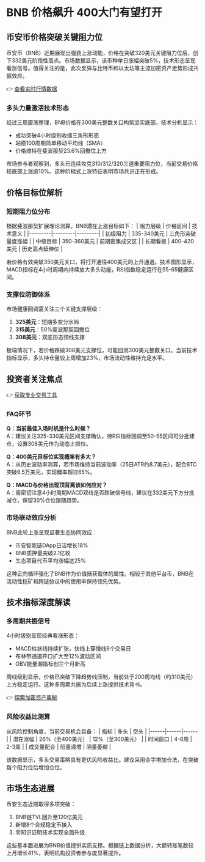 # BNB 价格飙升 400大门有望打开

## 币安币价格突破关键阻力位

币安币（BNB）近期展现出强劲上涨动能，价格在突破320美元关键阻力位后，创下332美元阶段性高点。市场数据显示，该币种单日涨幅突破5%，技术形态呈现看涨信号。值得关注的是，此次反弹与比特币和以太坊等主流加密资产走势形成共振效应。

👉 [查看实时行情数据](https://bit.ly/okx_welcome)

### 多头力量激活技术形态
经过三周震荡整理，BNB价格在300美元整数关口构筑坚实底部。技术分析显示：
- 成功突破4小时级别收缩三角形形态
- 站稳100周期简单移动平均线（SMA）
- 价格维持在斐波那契23.6%回撤位上方

市场参与者观察到，多头已连续攻克310/312/320三道重要阻力位，当前交易价格较底部上涨逾10%。这种阶梯式上涨特征表明市场共识正在形成。

## 价格目标位解析

### 短期阻力位分布
根据斐波那契扩展理论测算，BNB潜在上涨目标如下：
| 阻力层级 | 价格区间 | 技术意义 |
|---------|---------|---------|
| 初级阻力 | 335-340美元 | 三角形突破量度涨幅 |
| 中级目标 | 350-360美元 | 前期密集成交区 |
| 长期看板 | 400-420美元 | 历史高点延伸位 |

若价格有效突破350美元关口，将打开通往400美元的上升通道。技术图形显示，MACD指标在4小时周期内持续放大多头动能，RSI指数稳定运行在55-65健康区间。

### 支撑位防御体系
市场健康回调需关注三个关键支撑层级：
1. **325美元**：短期多空分水岭
2. **315美元**：50%斐波那契回撤位
3. **308美元**：双底形态颈线支撑

极端情况下，若价格跌破308美元支撑位，可能回测300美元整数关口。当前技术指标显示，多头持仓量较上周增加23%，市场流动性维持充足水平。

## 投资者关注焦点

👉 [获取专业交易工具](https://bit.ly/okx_welcome)

### FAQ环节
**Q：当前最佳入场时机是什么时候？**  
A：建议关注325-330美元区间支撑确认，待RSI指标回调至50-55区间可分批建仓，设置308美元作为动态止损位。

**Q：400美元目标位实现概率有多大？**  
A：从历史波动率测算，若市场维持当前波动率（25日ATR约8.7美元），配合BTC突破6.5万美元，实现概率超过65%。

**Q：MACD与价格出现顶背离该如何应对？**  
A：需密切注意4小时周期MACD双线是否跌破信号线，建议在332美元下方分批减仓，保留30%仓位跟随趋势。

### 市场联动效应分析
BNB此轮上涨呈现显著生态协同效应：
- 币安智能链DApp日活增长18%
- BNB质押量突破2.1亿枚
- 生态项目代币平均涨幅达25%

这种正向循环强化了BNB作为价值捕获载体的属性。相较于其他平台币，BNB在流动性挖矿和跨链协议中的使用率保持领先优势。

## 技术指标深度解读

### 多周期共振信号
4小时级别呈现经典看涨形态：
- MACD柱状线持续扩张，快线上穿慢线6个交易日
- 布林带通道开口扩大至12%波动区间
- OBV能量潮指标创三个月新高

周线级别显示，价格已突破下降趋势线压制，当前处于200周均线（约310美元）上方稳定运行。这种多周期共振为后续上涨提供技术背书。

👉 [探索加密资产奥秘](https://bit.ly/okx_welcome)

### 风险收益比测算
从风险控制角度，当前交易机会具备：
| 指标 | 多头 | 空头 |
|------|------|------|
| 潜在涨幅 | 26%（至400美元） | 12%（至300美元） |
| 时间窗口 | 4-6周 | 2-3周 |
| 成交量配合 | 阳量递增 | 阴量萎缩 |

该数据显示，多头交易策略具有更优风险收益比。建议采用金字塔加仓法，在突破每个阻力位后增加仓位。

## 市场生态进展

币安生态近期取得多项突破：
1. BNB链TVL回升至120亿美元
2. 新增8个合规稳定币接入
3. 零知识证明技术实现全面升级

这些基本面进展为BNB价值提供实质支撑。根据链上数据分析，大额转账笔数较上月增长41%，表明机构投资者参与度显著提升。
